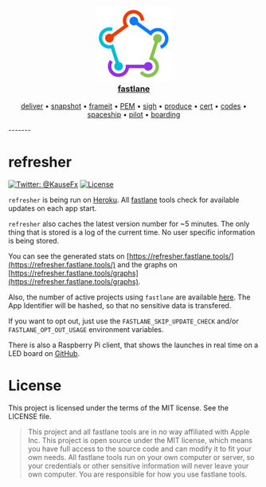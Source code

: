 <h3 align="center">
  <a href="https://github.com/KrauseFx/fastlane">
    <img src="app/assets/images/fastlane.png" width="150" />
    <br />
    fastlane
  </a>
</h3>
<p align="center">
  <a href="https://github.com/KrauseFx/deliver">deliver</a> &bull; 
  <a href="https://github.com/KrauseFx/snapshot">snapshot</a> &bull; 
  <a href="https://github.com/KrauseFx/frameit">frameit</a> &bull; 
  <a href="https://github.com/KrauseFx/pem">PEM</a> &bull; 
  <a href="https://github.com/KrauseFx/sigh">sigh</a> &bull; 
  <a href="https://github.com/KrauseFx/produce">produce</a> &bull;
  <a href="https://github.com/KrauseFx/cert">cert</a> &bull;
  <a href="https://github.com/KrauseFx/codes">codes</a> &bull;
  <a href="https://github.com/fastlane/spaceship">spaceship</a> &bull;
  <a href="https://github.com/fastlane/pilot">pilot</a> &bull;
  <a href="https://github.com/fastlane/boarding">boarding</a>

</p>
-------

refresher
============

[![Twitter: @KauseFx](https://img.shields.io/badge/contact-@KrauseFx-blue.svg?style=flat)](https://twitter.com/KrauseFx)
[![License](http://img.shields.io/badge/license-MIT-green.svg?style=flat)](https://github.com/fastlane/refresher/blob/master/LICENSE)

`refresher` is being run on [Heroku](https://www.heroku.com/). All [fastlane](https://fastlane.tools) tools check for available updates on each app start.

`refresher` also caches the latest version number for ~5 minutes. The only thing that is stored is a log of the current time. No user specific information is being stored.

You can see the generated stats on [https://refresher.fastlane.tools/](https://refresher.fastlane.tools/) and the graphs on [https://refresher.fastlane.tools/graphs](https://refresher.fastlane.tools/graphs).

Also, the number of active projects using `fastlane` are available [here](https://refresher.fastlane.tools/unique). The App Identifier will be hashed, so that no sensitive data is transfered. 

If you want to opt out, just use the `FASTLANE_SKIP_UPDATE_CHECK` and/or `FASTLANE_OPT_OUT_USAGE` environment variables.

There is also a Raspberry Pi client, that shows the launches in real time on a LED board on [GitHub](https://github.com/fastlane/fastrockets).

# License
This project is licensed under the terms of the MIT license. See the LICENSE file.

> This project and all fastlane tools are in no way affiliated with Apple Inc. This project is open source under the MIT license, which means you have full access to the source code and can modify it to fit your own needs. All fastlane tools run on your own computer or server, so your credentials or other sensitive information will never leave your own computer. You are responsible for how you use fastlane tools.
